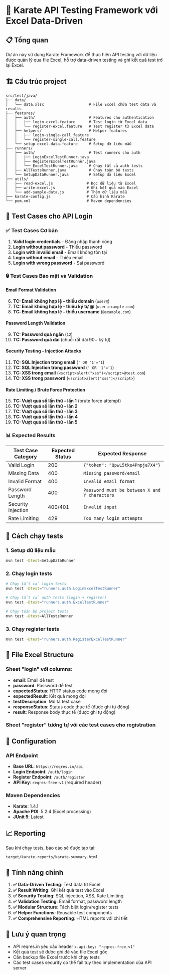 # 🧪 Karate API Testing Framework với Excel Data-Driven

## 📋 Tổng quan
Dự án này sử dụng Karate Framework để thực hiện API testing với dữ liệu được quản lý qua file Excel, hỗ trợ data-driven testing và ghi kết quả test trở lại Excel.

## 🏗️ Cấu trúc project

```
src/test/java/
├── data/
│   └── data.xlsx                    # File Excel chứa test data và results
├── features/
│   ├── auth/                        # Features cho authentication
│   │   ├── login-excel.feature      # Test login từ Excel data
│   │   └── register-excel.feature   # Test register từ Excel data
│   ├── helpers/                     # Helper features
│   │   ├── login-single-call.feature
│   │   └── register-single-call.feature
│   └── setup-excel-data.feature     # Setup dữ liệu mẫu
├── runners/
│   ├── auth/                        # Test runners cho auth
│   │   ├── LoginExcelTestRunner.java
│   │   ├── RegisterExcelTestRunner.java
│   │   └── ExcelTestRunner.java     # Chạy tất cả auth tests
│   ├── AllTestsRunner.java          # Chạy toàn bộ tests
│   └── SetupDataRunner.java         # Setup dữ liệu Excel
├── utils/
│   ├── read-excel.js               # Đọc dữ liệu từ Excel
│   ├── write-excel.js              # Ghi kết quả vào Excel
│   └── add-sample-data.js          # Thêm dữ liệu mẫu
├── karate-config.js                # Cấu hình Karate
└── pom.xml                         # Maven dependencies
```

## 🧪 Test Cases cho API Login

### ✅ Test Cases Cơ bản
1. **Valid login credentials** - Đăng nhập thành công
2. **Login without password** - Thiếu password
3. **Login with invalid email** - Email không tồn tại  
4. **Login without email** - Thiếu email
5. **Login with wrong password** - Sai password

### 🔒 Test Cases Bảo mật và Validation

#### **Email Format Validation**
6. **TC: Email không hợp lệ - thiếu domain** (`user@`)
7. **TC: Email không hợp lệ - thiếu ký tự @** (`user.example.com`)
8. **TC: Email không hợp lệ - thiếu username** (`@example.com`)

#### **Password Length Validation**  
9. **TC: Password quá ngắn** (`12`)
10. **TC: Password quá dài** (chuỗi rất dài 90+ ký tự)

#### **Security Testing - Injection Attacks**
11. **TC: SQL Injection trong email** (`' OR '1'='1`)
12. **TC: SQL Injection trong password** (`' OR '1'='1`)
13. **TC: XSS trong email** (`<script>alert("xss")</script>@test.com`)
14. **TC: XSS trong password** (`<script>alert("xss")</script>`)

#### **Rate Limiting / Brute Force Protection**
15. **TC: Vượt quá số lần thử - lần 1** (brute force attempt)
16. **TC: Vượt quá số lần thử - lần 2**
17. **TC: Vượt quá số lần thử - lần 3**
18. **TC: Vượt quá số lần thử - lần 4**
19. **TC: Vượt quá số lần thử - lần 5**

### 📊 Expected Results

| Test Case Category | Expected Status | Expected Response |
|-------------------|-----------------|-------------------|
| Valid Login | 200 | `{"token": "QpwL5tke4Pnpja7X4"}` |
| Missing Data | 400 | `Missing password/email` |
| Invalid Format | 400 | `Invalid email format` |
| Password Length | 400 | `Password must be between X and Y characters` |
| Security Injection | 400/401 | `Invalid input` |
| Rate Limiting | 429 | `Too many login attempts` |

## 🚀 Cách chạy tests

### 1. Setup dữ liệu mẫu
```bash
mvn test -Dtest=SetupDataRunner
```

### 2. Chạy login tests
```bash
# Chạy tất cả login tests
mvn test -Dtest="runners.auth.LoginExcelTestRunner"

# Chạy tất cả auth tests (login + register)
mvn test -Dtest="runners.auth.ExcelTestRunner"

# Chạy toàn bộ project tests
mvn test -Dtest=AllTestsRunner
```

### 3. Chạy register tests
```bash
mvn test -Dtest="runners.auth.RegisterExcelTestRunner"
```

## 📁 File Excel Structure

### Sheet "login" với columns:
- **email**: Email để test
- **password**: Password để test  
- **expectedStatus**: HTTP status code mong đợi
- **expectedResult**: Kết quả mong đợi
- **testDescription**: Mô tả test case
- **responseStatus**: Status code thực tế (được ghi tự động)
- **result**: Response body thực tế (được ghi tự động)

### Sheet "register" tương tự với các test cases cho registration

## 🔧 Configuration

### API Endpoint
- **Base URL**: `https://reqres.in/api`
- **Login Endpoint**: `/auth/login`
- **Register Endpoint**: `/auth/register`
- **API Key**: `reqres-free-v1` (required header)

### Maven Dependencies
- **Karate**: 1.4.1
- **Apache POI**: 5.2.4 (Excel processing)
- **JUnit 5**: Latest

## 📈 Reporting

Sau khi chạy tests, báo cáo sẽ được tạo tại:
```
target/karate-reports/karate-summary.html
```

## 🎯 Tính năng chính

1. **✅ Data-Driven Testing**: Test data từ Excel
2. **✅ Result Writing**: Ghi kết quả test vào Excel
3. **✅ Security Testing**: SQL Injection, XSS, Rate Limiting
4. **✅ Validation Testing**: Email format, password length
5. **✅ Modular Structure**: Tách biệt login/register tests
6. **✅ Helper Functions**: Reusable test components
7. **✅ Comprehensive Reporting**: HTML reports với chi tiết

## 🚨 Lưu ý quan trọng

- API reqres.in yêu cầu header `x-api-key: "reqres-free-v1"`
- Kết quả test sẽ được ghi đè vào file Excel gốc
- Cần backup file Excel trước khi chạy tests
- Các test cases security có thể fail tùy theo implementation của API server 